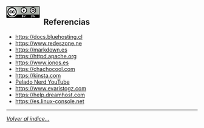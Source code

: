<img src="../imagenes/MI-LICENCIA88x31.png" style="float: left; margin-right: 10px;" />

## Referencias
- <https://docs.bluehosting.cl>
- <https://www.redeszone.ne>
- <https://markdown.es>
- <https://httpd.apache.org> 
- <https://www.ionos.es>
- <https://chachocool.com>
- <https://kinsta.com>
- [Pelado Nerd YouTube](https://www.youtube.com/channel/UCrBzBOMcUVV8ryyAU_c6P5g)
- <https://www.evaristogz.com>
- <https://help.dreamhost.com>
- <https://es.linux-console.net>
________________________________________
*[Volver al índice...](../README.md)*